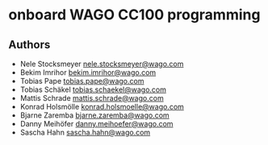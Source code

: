 # onboard WAGO CC100 programming
## Authors 
- Nele Stocksmeyer <nele.stocksmeyer@wago.com>
- Bekim Imrihor <bekim.imrihor@wago.com>
- Tobias Pape <tobias.pape@wago.com>
- Tobias Schäkel <tobias.schaekel@wago.com>
- Mattis Schrade <mattis.schrade@wago.com>
- Konrad Holsmölle <konrad.holsmoelle@wago.com>
- Bjarne Zaremba <bjarne.zaremba@wago.com>
- Danny Meihöfer <danny.meihoefer@wago.com>
- Sascha Hahn <sascha.hahn@wago.com>

